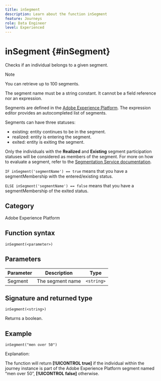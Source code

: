 ```yaml
---
title: inSegment
description: Learn about the function inSegment
feature: Journeys
role: Data Engineer
level: Experienced
---
```

# inSegment {#inSegment}

Checks if an individual belongs to a given segment.

>[!NOTE]
>
>You can retrieve up to 100 segments.

The segment name must be a string constant. It cannot be a field reference nor an expression.

Segments are defined in the [Adobe Experience Platform](https://platform.adobe.com/segment/overview). The expression editor provides an autocompleted list of segments.

Segments can have three statuses:

* existing: entity continues to be in the segment.
* realized: entity is entering the segment.
* exited: entity is exiting the segment.

Only the individuals with the **Realized** and **Existing** segment participation statuses will be considered as members of the segment. For more on how to evaluate a segment, refer to the [Segmentation Service documentation](https://experienceleague.adobe.com/docs/experience-platform/segmentation/tutorials/evaluate-a-segment.html?lang=en#interpret-segment-results). 

`IF inSegment('segmentName') == true` means that you have a segmentMembership with the entered/existing status.

`ELSE inSegment('segmentName') == false` means that you have a segmentMembership of the exited status.

## Category

Adobe Experience Platform

## Function syntax

`inSegment(<parameter>)`

## Parameters

|Parameter|Description|Type|
|--- |--- |--- |
|Segment|The segment name |`<string>`|

## Signature and returned type

`inSegment(<string>)`

Returns a boolean.

## Example

`inSegment("men over 50")`

Explanation:

The function will return **[!UICONTROL true]** if the individual within the journey instance is part of the Adobe Experience Platform segment named “men over 50”, **[!UICONTROL false]** otherwise.
